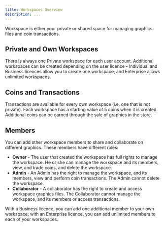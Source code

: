 ```yaml
---
title: Workspaces Overview
description: ...
---
```


Workspace is either your private or shared space for managing graphics files and coin transactions.

## Private and Own Workspaces

There is always one Private workspace for each user account. Additional workspaces can be created depending on the user licence - Individual and Business licences allow you to create one workspace, and Enterprise allows unlimited workspaces. 

## Coins and Transactions

Transactions are available for every own workspace (i.e. one that is not private). Each workspace has a starting value of 5 coins when it is created.  Additional coins can be earned through the sale of graphics in the store.

## Members

You can add other workspace members to share and collaborate on different graphics. These members have different roles:
- **Owner** - The user that created the workspace has full rights to manage the workspace. He or she can manage the workspace and its members, view, and trade coins, and delete the workspace.
- **Admin** - An Admin has the right to manage the workspace, and its members, view and perform coin transactions. The Admin cannot delete the workspace.
- **Collaborator** - A collaborator has the right to create and access workspace graphics files. The Collaborator cannot manage the workspace, and its members or access transactions.

With a Business licence, you can add one additional member to your own workspace; with an Enterprise licence, you can add unlimited members to each of your workspaces.